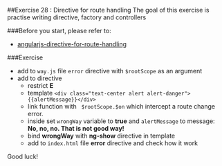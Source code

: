 ##Exercise 28 : Directive for route handling
The goal of this exercise is practise writing directive, factory and controllers

###Before you start, please refer to:
* [angularjs-directive-for-route-handling](https://egghead.io/lessons/angularjs-directive-for-route-handling)

###Exercise
* add to ```way.js``` file ```error``` directive with ```$rootScope``` as an argument
* add to directive 
    * restrict **E**
    * template ```<div class="text-center alert alert-danger">{{alertMessage}}</div>```
    * link function with ``` $rootScope.$on``` which intercept a route change error.
    * inside set ```wrongWay``` variable to **true** and ```alertMessage``` to message: **No, no, no. That is not good way!**
    * bind **wrongWay** with **ng-show** directive in template
    * add to ```index.html``` file **error** directive and check how it work

Good luck!